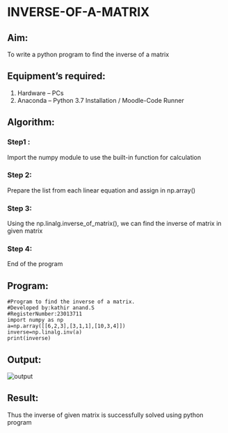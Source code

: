 # INVERSE-OF-A-MATRIX
## Aim:
To write a python program to find the inverse of a matrix
## Equipment’s required:
1. 	Hardware – PCs
2. 	Anaconda – Python 3.7 Installation / Moodle-Code Runner
## Algorithm:
### Step1 :
Import the numpy module to use the built-in function for calculation
### Step 2: 
Prepare the list from each linear equation and assign in np.array()
### Step 3:
 Using the np.linalg.inverse_of_matrix(), we can find the inverse of matrix in given matrix
### Step 4:
End of the program
## Program:
```
#Program to find the inverse of a matrix.
#Developed by:kathir anand.S
#RegisterNumber:23013711
import numpy as np
a=np.array([[6,2,3],[3,1,1],[10,3,4]])
inverse=np.linalg.inv(a)
print(inverse)
```
## Output:
![output](https://github.com/Skathiranand/INVERSE-OF-A-MATRIX/assets/147141136/054a3e1d-eb62-4701-82ed-365272a28b9d)

## Result:
Thus the inverse of given matrix is successfully solved using python program


